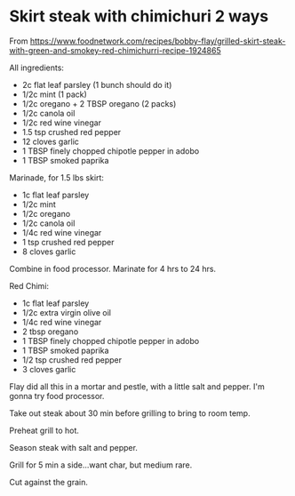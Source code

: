 # Skirt steak with chimichuri 2 ways

From https://www.foodnetwork.com/recipes/bobby-flay/grilled-skirt-steak-with-green-and-smokey-red-chimichurri-recipe-1924865

All ingredients:

* 2c flat leaf parsley (1 bunch should do it)
* 1/2c mint (1 pack)
* 1/2c oregano + 2 TBSP oregano (2 packs)
* 1/2c canola oil
* 1/2c red wine vinegar
* 1.5 tsp crushed red pepper
* 12 cloves garlic
* 1 TBSP finely chopped chipotle pepper in adobo
* 1 TBSP smoked paprika

Marinade, for 1.5 lbs skirt:
* 1c flat leaf parsley
* 1/2c mint
* 1/2c oregano
* 1/2c canola oil
* 1/4c red wine vinegar
* 1 tsp crushed red pepper
* 8 cloves garlic

Combine in food processor.  Marinate for 4 hrs to 24 hrs.

Red Chimi:
* 1c flat leaf parsley
* 1/2c extra virgin olive oil
* 1/4c red wine vinegar
* 2 tbsp oregano
* 1 TBSP finely chopped chipotle pepper in adobo
* 1 TBSP smoked paprika
* 1/2 tsp crushed red pepper
* 3 cloves garlic

Flay did all this in a mortar and pestle, with a little salt and pepper.  I'm gonna try food processor.

Take out steak about 30 min before grilling to bring to room temp.

Preheat grill to hot.

Season steak with salt and pepper.

Grill for 5 min a side...want char, but medium rare.

Cut against the grain.


  
